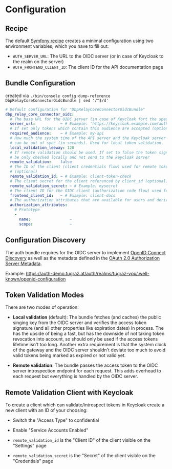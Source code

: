 # Configuration

## Recipe

The default [Symfony recipe](https://github.com/digital-blueprint/symfony-recipes/tree/main/dbp/relay-core-connector-oidc-bundle)
creates a minimal configuration using two environment variables, which you have to fill out:

* `AUTH_SERVER_URL`: The URL to the OIDC server (or in case of Keycloak to the realm on the server)
* `AUTH_FRONTEND_CLIENT_ID`: The client ID for the API documentation page

## Bundle Configuration

created via `./bin/console config:dump-reference DbpRelayCoreConnectorOidcBundle | sed '/^$/d'`

```yaml
# Default configuration for "DbpRelayCoreConnectorOidcBundle"
dbp_relay_core_connector_oidc:
  # The base URL for the OIDC server (in case of Keycloak fort the specific realm)
  server_url:           ~ # Example: 'https://keycloak.example.com/auth/realms/my-realm'
  # If set only tokens which contain this audience are accepted (optional)
  required_audience:    ~ # Example: my-api
  # How much the system time of the API server and the Keycloak server
  # can be out of sync (in seconds). Used for local token validation.
  local_validation_leeway: 120
  # If remote validation should be used. If set to false the token signature will
  # be only checked locally and not send to the keycloak server
  remote_validation:    false
  # The ID of the client (client credentials flow) used for remote token validation
  # (optional)
  remote_validation_id: ~ # Example: client-token-check
  # The client secret for the client referenced by client_id (optional)
  remote_validation_secret: ~ # Example: mysecret
  # The client ID for the OIDC client (authorization code flow) used for API docs and other frontends provided by the API itself
  frontend_client_id:   ~ # Example: client-docs
  # The authorization attributes that are available for users and derived from OIDC token scopes
  authorization_attributes:
    # Prototype
    -
      name:                 ~
      scope:                ~

```

## Configuration Discovery

The auth bundle requires for the OIDC server to implement [OpenID Connect
Discovery](https://openid.net/specs/openid-connect-discovery-1_0.html) as well
as the metadata defined in the [OAuth 2.0 Authorization Server
Metadata](https://datatracker.ietf.org/doc/html/rfc8414).

Example: https://auth-demo.tugraz.at/auth/realms/tugraz-vpu/.well-known/openid-configuration


## Token Validation Modes

There are two modes of operation:

* **Local validation** (default): The bundle fetches (and caches) the public
  singing key from the OIDC server and verifies the access token signature (and
  all other properties like expiration dates) in process. The has the upside of
  being a fast, but has the downside of not taking token revocation into
  account, so should only be used if the access tokens lifetime isn't too long.
  Another extra requirement is that the system clock of the gateway and the OIDC
  server shouldn't deviate too much to avoid valid tokens being marked as
  expired or not valid yet.

* **Remote validation**: The bundle passes the access token to the OIDC server
  introspection endpoint for each request. This adds overhead to each request but
  everything is handled by the OIDC server.


## Remote Validation Client with Keycloak

To create a client which can validate/introspect tokens in Keycloak create a
new client with an ID of your choosing:

* Switch the "Access Type" to confidential
* Enable "Service Accounts Enabled"

* `remote_validation_id` is the "Client ID" of the client visible on the "Settings" page
* `remote_validation_secret` is the "Secret" of the client visible on the "Credentials" page
